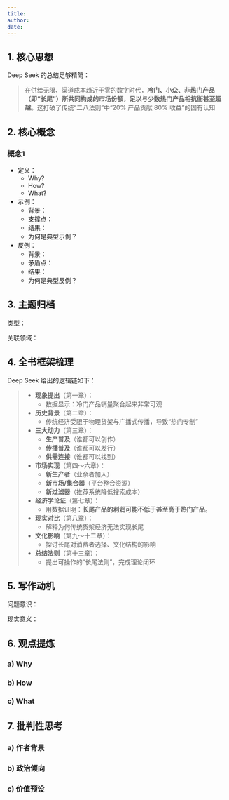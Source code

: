 ```yaml
---
title: 
author:
date: 
---
```


## 1. 核心思想

Deep Seek 的总结足够精简：

> 在供给无限、渠道成本趋近于零的数字时代，**冷门、小众、非热门产品（即“长尾”）所共同构成的市场份额，足以与少数热门产品相抗衡甚至超越**。这打破了传统“二八法则”中“20% 产品贡献 80% 收益”的固有认知

## 2. 核心概念

### 概念1

- 定义：
  - Why?
  - How?
  - What?
- 示例：
  - 背景：
  - 支撑点：
  - 结果：
  - 为何是典型示例？
- 反例：
  - 背景：
  - 矛盾点：
  - 结果：
  - 为何是典型反例？

## 3. 主题归档

类型：

关联领域：

## 4. 全书框架梳理

Deep Seek 给出的逻辑链如下：

> - **现象提出**（第一章）：
>   - 数据显示：冷门产品销量聚合起来非常可观
> - **历史背景**（第二章）：
>   - 传统经济受限于物理货架与广播式传播，导致“热门专制”
> - **三大动力**（第三章）：
>   - **生产普及**（谁都可以创作）
>   - **传播普及**（谁都可以发行）
>   - **供需连接**（谁都可以找到）
> - **市场实现**（第四～六章）：
>   - **新生产者**（业余者加入）
>   - **新市场/集合器**（平台整合资源）
>   - **新过滤器**（推荐系统降低搜索成本）
> - **经济学论证**（第七章）：
>   - 用数据证明：**长尾产品的利润可能不低于甚至高于热门产品**。
> - **现实对比**（第八章）：
>   - 解释为何传统货架经济无法实现长尾
> - **文化影响**（第九～十二章）：
>   - 探讨长尾对消费者选择、文化结构的影响
> - **总结法则**（第十三章）：
>   - 提出可操作的“长尾法则”，完成理论闭环

## 5. 写作动机

问题意识：

现实意义：

## 6. 观点提炼

### a) Why

### b) How

### c) What

## 7. 批判性思考

### a) 作者背景

### b) 政治倾向

### c) 价值预设